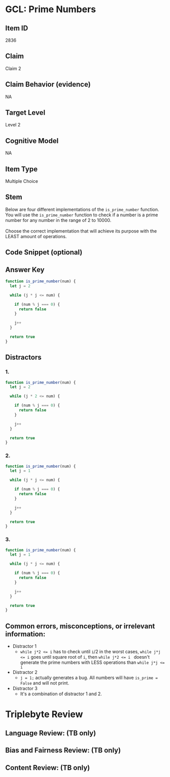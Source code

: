 # GCL: Prime Numbers

## Item ID
2836

## Claim
Claim 2

## Claim Behavior (evidence)
NA

## Target Level
Level 2

## Cognitive Model
NA

## Item Type
Multiple Choice

## Stem
Below are four different implementations of the `is_prime_number` function. You will use the `is_prime_number` function to check if a number is a prime number for any number in the range of 2 to 10000.
<br><br>
Choose the correct implementation that will achieve its purpose with the LEAST amount of operations.

## Code Snippet (optional)

## Answer Key
```javascript
function is_prime_number(num) {
  let j = 2

  while (j * j <= num) {

    if (num % j === 0) {
      return false
    }

    j++
  }

  return true
}
```


## Distractors

### 1.
```javascript
function is_prime_number(num) {
  let j = 2

  while (j * 2 <= num) {

    if (num % j === 0) {
      return false
    }

    j++
  }

  return true
}
```

### 2.
```javascript
function is_prime_number(num) {
  let j = 1

  while (j * j <= num) {

    if (num % j === 0) {
      return false
    }

    j++
  }

  return true
}
```

### 3.
```javascript
function is_prime_number(num) {
  let j = 1

  while (j * j <= num) {

    if (num % j === 0) {
      return false
    }

    j++
  }

  return true
}
```


## Common errors, misconceptions, or irrelevant information:
- Distractor 1
    - `while j*2 <= i` has to check until `i`/2 in the worst cases, `while j*j <= i` goes until square root of `i`, then
      `while j*2 <= i ` doesn't generate the prime numbers with LESS operations than `while j*j <= i `
- Distractor 2
    - `j = 1;` actually generates a bug. All numbers will have `is_prime = False` and will not print.
- Distractor 3
    - It's a combination of distractor 1 and 2.

# Triplebyte Review


## Language Review: (TB only)


## Bias and Fairness Review: (TB only)


## Content Review: (TB only)

